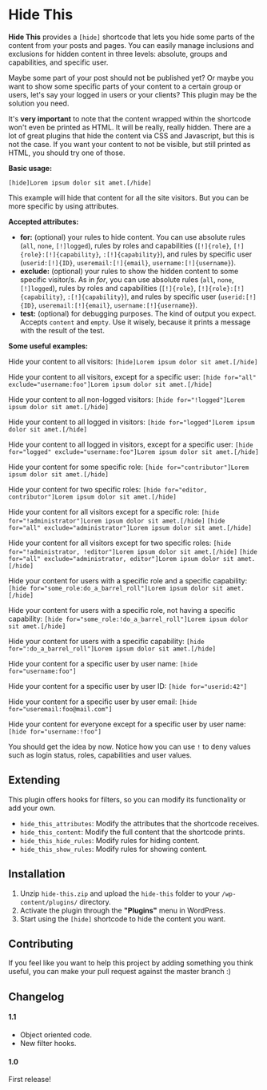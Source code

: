 # Hide This

**Hide This** provides a `[hide]` shortcode that lets you hide some parts of the content from your posts and pages. You can easily manage inclusions and exclusions for hidden content in three levels: absolute, groups and capabilities, and specific user.

Maybe some part of your post should not be published yet? Or maybe you want to show some specific parts of your content to a certain group or users, let's say your logged in users or your clients? This plugin may be the solution you need.

It's **very important** to note that the content wrapped within the shortcode won't even be printed as HTML. It will be really, really hidden. There are a lot of great plugins that hide the content via CSS and Javascript, but this is not the case. If you want your content to not be visible, but still printed as HTML, you should try one of those.

**Basic usage:**

`[hide]Lorem ipsum dolor sit amet.[/hide]`

This example will hide that content for all the site visitors. But you can be more specific by using attributes.

**Accepted attributes:**

*	**for:** (optional) your rules to hide content. You can use absolute rules (`all`, `none`, `[!]logged`), rules by roles and capabilities (`[!]{role}`, `[!]{role}:[!]{capability}`, `:[!]{capability}`), and rules by specific user (`userid:[!]{ID}`, `useremail:[!]{email}`, `username:[!]{username}`).
*	**exclude:** (optional) your rules to show the hidden content to some specific visitor/s. As in *for*, you can use absolute rules (`all`, `none`, `[!]logged`), rules by roles and capabilities (`[!]{role}`, `[!]{role}:[!]{capability}`, `:[!]{capability}`), and rules by specific user (`userid:[!]{ID}`, `useremail:[!]{email}`, `username:[!]{username}`).
*	**test:** (optional) for debugging purposes. The kind of output you expect. Accepts `content` and `empty`. Use it wisely, because it prints a message with the result of the test.

**Some useful examples:**

Hide your content to all visitors:
`[hide]Lorem ipsum dolor sit amet.[/hide]`

Hide your content to all visitors, except for a specific user:
`[hide for="all" exclude="username:foo"]Lorem ipsum dolor sit amet.[/hide]`

Hide your content to all non-logged visitors:
`[hide for="!logged"]Lorem ipsum dolor sit amet.[/hide]`

Hide your content to all logged in visitors:
`[hide for="logged"]Lorem ipsum dolor sit amet.[/hide]`

Hide your content to all logged in visitors, except for a specific user:
`[hide for="logged" exclude="username:foo"]Lorem ipsum dolor sit amet.[/hide]`

Hide your content for some specific role:
`[hide for="contributor"]Lorem ipsum dolor sit amet.[/hide]`

Hide your content for two specific roles:
`[hide for="editor, contributor"]Lorem ipsum dolor sit amet.[/hide]`

Hide your content for all visitors except for a specific role:
`[hide for="!administrator"]Lorem ipsum dolor sit amet.[/hide]`
`[hide for="all" exclude="administrator"]Lorem ipsum dolor sit amet.[/hide]`

Hide your content for all visitors except for two specific roles:
`[hide for="!administrator, !editor"]Lorem ipsum dolor sit amet.[/hide]`
`[hide for="all" exclude="administrator, editor"]Lorem ipsum dolor sit amet.[/hide]`

Hide your content for users with a specific role and a specific capability:
`[hide for="some_role:do_a_barrel_roll"]Lorem ipsum dolor sit amet.[/hide]`

Hide your content for users with a specific role, not having a specific capability:
`[hide for="some_role:!do_a_barrel_roll"]Lorem ipsum dolor sit amet.[/hide]`

Hide your content for users with a specific capability:
`[hide for=":do_a_barrel_roll"]Lorem ipsum dolor sit amet.[/hide]`

Hide your content for a specific user by user name:
`[hide for="username:foo"]`

Hide your content for a specific user by user ID:
`[hide for="userid:42"]`

Hide your content for a specific user by user email:
`[hide for="useremail:foo@mail.com"]`

Hide your content for everyone except for a specific user by user name:
`[hide for="username:!foo"]`

You should get the idea by now. Notice how you can use `!` to deny values such as login status, roles, capabilities and user values.

## Extending

This plugin offers hooks for filters, so you can modify its functionality or add your own.

* `hide_this_attributes`: Modify the attributes that the shortcode receives. 
* `hide_this_content`: Modify the full content that the shortcode prints.
* `hide_this_hide_rules`: Modify rules for hiding content.
* `hide_this_show_rules`: Modify rules for showing content.

## Installation

1. Unzip `hide-this.zip` and upload the `hide-this` folder to your `/wp-content/plugins/` directory.
2. Activate the plugin through the **"Plugins"** menu in WordPress.
3. Start using the `[hide]` shortcode to hide the content you want.

## Contributing
If you feel like you want to help this project by adding something you think useful, you can make your pull request against the master branch :)

## Changelog

#### 1.1
* Object oriented code.
* New filter hooks.

#### 1.0
First release!
